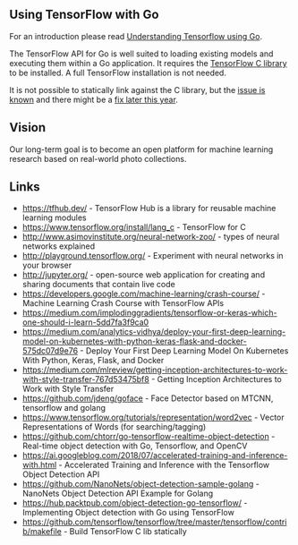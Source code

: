 ## Using TensorFlow with Go ##

For an introduction please read [Understanding Tensorflow using Go](https://pgaleone.eu/tensorflow/go/2017/05/29/understanding-tensorflow-using-go/).

The TensorFlow API for Go is well suited to loading existing models and executing them within a Go application. It requires the [TensorFlow C library](https://www.tensorflow.org/install/lang_c) to be installed. A full TensorFlow installation is not needed.

It is not possible to statically link against the C library, but the [issue is known](https://github.com/tensorflow/tensorflow/issues/15563) and there might be a [fix later this year](https://github.com/bazelbuild/bazel/issues/1920). 

## Vision ##

Our long-term goal is to become an open platform for machine learning research based on real-world photo collections.

## Links ##
- https://tfhub.dev/ - TensorFlow Hub is a library for reusable machine learning modules
- https://www.tensorflow.org/install/lang_c - TensorFlow for C
- http://www.asimovinstitute.org/neural-network-zoo/ - types of neural networks explained
- http://playground.tensorflow.org/ - Experiment with neural networks in your browser
- http://jupyter.org/ - open-source web application for creating and sharing documents that contain live code
- https://developers.google.com/machine-learning/crash-course/ - Machine Learning Crash Course with TensorFlow APIs
- https://medium.com/implodinggradients/tensorflow-or-keras-which-one-should-i-learn-5dd7fa3f9ca0
- https://medium.com/analytics-vidhya/deploy-your-first-deep-learning-model-on-kubernetes-with-python-keras-flask-and-docker-575dc07d9e76 - Deploy Your First Deep Learning Model On Kubernetes With Python, Keras, Flask, and Docker
- https://medium.com/mlreview/getting-inception-architectures-to-work-with-style-transfer-767d53475bf8 - Getting Inception Architectures to Work with Style Transfer
- https://github.com/jdeng/goface - Face Detector based on MTCNN, tensorflow and golang
- https://www.tensorflow.org/tutorials/representation/word2vec - Vector Representations of Words (for searching/tagging)
- https://github.com/chtorr/go-tensorflow-realtime-object-detection - Real-time object detection with Go, Tensorflow, and OpenCV
- https://ai.googleblog.com/2018/07/accelerated-training-and-inference-with.html - Accelerated Training and Inference with the Tensorflow Object Detection API
- https://github.com/NanoNets/object-detection-sample-golang - NanoNets Object Detection API Example for Golang
- https://hub.packtpub.com/object-detection-go-tensorflow/ - Implementing Object detection with Go using TensorFlow
- https://github.com/tensorflow/tensorflow/tree/master/tensorflow/contrib/makefile - Build TensorFlow C lib statically